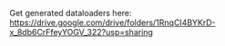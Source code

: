 Get generated dataloaders here: https://drive.google.com/drive/folders/1RnqCI4BYKrD-x_8db6CrFfeyYOGV_322?usp=sharing